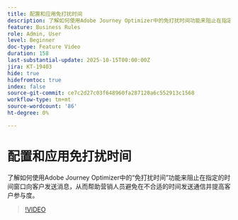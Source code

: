 ```yaml
---
title: 配置和应用免打扰时间
description: 了解如何使用Adobe Journey Optimizer中的免打扰时间功能来阻止在指定的时间窗口向客户发送消息（短信、电子邮件、推送、WhatsApp），帮助营销人员避免在不合适的时间发送通信并提高客户参与度。
feature: Business Rules
role: Admin, User
level: Beginner
doc-type: Feature Video
duration: 158
last-substantial-update: 2025-10-15T00:00:00Z
jira: KT-19403
hide: true
hidefromtoc: true
index: false
source-git-commit: ce7c2d27c03f648960fa287120a6c552913c1568
workflow-type: tm+mt
source-wordcount: '86'
ht-degree: 0%

---
```



# 配置和应用免打扰时间

了解如何使用Adobe Journey Optimizer中的“免打扰时间”功能来阻止在指定的时间窗口向客户发送消息，从而帮助营销人员避免在不合适的时间发送通信并提高客户参与度。

>[!VIDEO](https://video.tv.adobe.com/v/3475862/?captions=chi_hans&learn=on&enablevpops)
